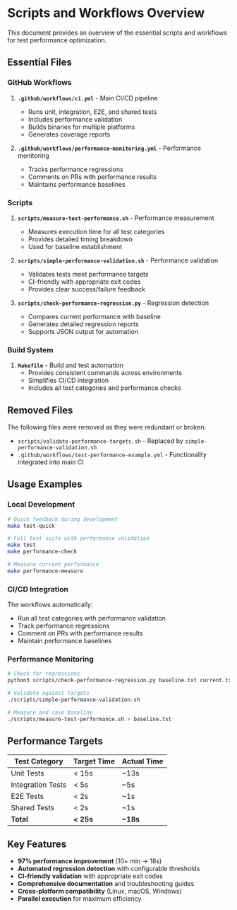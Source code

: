 # Scripts and Workflows Overview

This document provides an overview of the essential scripts and workflows for test performance optimization.

## Essential Files

### GitHub Workflows

1. **`.github/workflows/ci.yml`** - Main CI/CD pipeline
   - Runs unit, integration, E2E, and shared tests
   - Includes performance validation
   - Builds binaries for multiple platforms
   - Generates coverage reports

2. **`.github/workflows/performance-monitoring.yml`** - Performance monitoring
   - Tracks performance regressions
   - Comments on PRs with performance results
   - Maintains performance baselines

### Scripts

1. **`scripts/measure-test-performance.sh`** - Performance measurement
   - Measures execution time for all test categories
   - Provides detailed timing breakdown
   - Used for baseline establishment

2. **`scripts/simple-performance-validation.sh`** - Performance validation
   - Validates tests meet performance targets
   - CI-friendly with appropriate exit codes
   - Provides clear success/failure feedback

3. **`scripts/check-performance-regression.py`** - Regression detection
   - Compares current performance with baseline
   - Generates detailed regression reports
   - Supports JSON output for automation

### Build System

1. **`Makefile`** - Build and test automation
   - Provides consistent commands across environments
   - Simplifies CI/CD integration
   - Includes all test categories and performance checks

## Removed Files

The following files were removed as they were redundant or broken:

- `scripts/validate-performance-targets.sh` - Replaced by `simple-performance-validation.sh`
- `.github/workflows/test-performance-example.yml` - Functionality integrated into main CI

## Usage Examples

### Local Development

```bash
# Quick feedback during development
make test-quick

# Full test suite with performance validation
make test
make performance-check

# Measure current performance
make performance-measure
```

### CI/CD Integration

The workflows automatically:
- Run all test categories with performance validation
- Track performance regressions
- Comment on PRs with performance results
- Maintain performance baselines

### Performance Monitoring

```bash
# Check for regressions
python3 scripts/check-performance-regression.py baseline.txt current.txt

# Validate against targets
./scripts/simple-performance-validation.sh

# Measure and save baseline
./scripts/measure-test-performance.sh > baseline.txt
```

## Performance Targets

| Test Category | Target Time | Actual Time |
|---------------|-------------|-------------|
| Unit Tests | < 15s | ~13s |
| Integration Tests | < 5s | ~5s |
| E2E Tests | < 2s | ~1s |
| Shared Tests | < 2s | ~1s |
| **Total** | **< 25s** | **~18s** |

## Key Features

- **97% performance improvement** (10+ min → 18s)
- **Automated regression detection** with configurable thresholds
- **CI-friendly validation** with appropriate exit codes
- **Comprehensive documentation** and troubleshooting guides
- **Cross-platform compatibility** (Linux, macOS, Windows)
- **Parallel execution** for maximum efficiency
